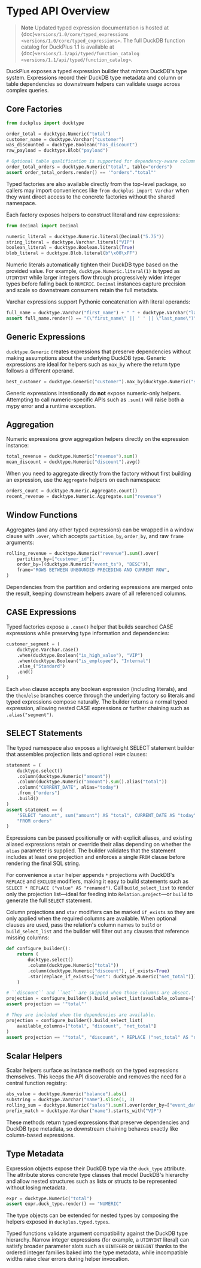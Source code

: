 # Typed API Overview

> **Note**
> Updated typed expression documentation is hosted at
> {doc}`versions/1.0/core/typed_expressions <versions/1.0/core/typed_expressions>`.
> The full DuckDB function catalog for DuckPlus 1.1 is available at
> {doc}`versions/1.1/api/typed/function_catalog <versions/1.1/api/typed/function_catalog>`.

DuckPlus exposes a typed expression builder that mirrors DuckDB's type system. Expressions record their DuckDB type metadata and column or table dependencies so downstream helpers can validate usage across complex queries.

## Core Factories

```python
from duckplus import ducktype

order_total = ducktype.Numeric("total")
customer_name = ducktype.Varchar("customer")
was_discounted = ducktype.Boolean("has_discount")
raw_payload = ducktype.Blob("payload")

# Optional table qualification is supported for dependency-aware column references
order_total_orders = ducktype.Numeric("total", table="orders")
assert order_total_orders.render() == '"orders"."total"'
```

Typed factories are also available directly from the top-level package, so
callers may import conveniences like `from duckplus import Varchar` when they
want direct access to the concrete factories without the shared namespace.

Each factory exposes helpers to construct literal and raw expressions:

```python
from decimal import Decimal

numeric_literal = ducktype.Numeric.literal(Decimal("5.75"))
string_literal = ducktype.Varchar.literal("VIP")
boolean_literal = ducktype.Boolean.literal(True)
blob_literal = ducktype.Blob.literal(b"\x00\xFF")
```

Numeric literals automatically tighten their DuckDB type based on the provided value. For example, `ducktype.Numeric.literal(1)` is typed as `UTINYINT` while larger integers flow through progressively wider integer types before falling back to `NUMERIC`. `Decimal` instances capture precision and scale so downstream consumers retain the full metadata.

Varchar expressions support Pythonic concatenation with literal operands:

```python
full_name = ducktype.Varchar("first_name") + " " + ducktype.Varchar("last_name")
assert full_name.render() == "(\"first_name\" || ' ' || \"last_name\")"
```

## Generic Expressions

`ducktype.Generic` creates expressions that preserve dependencies without making assumptions about the underlying DuckDB type. Generic expressions are ideal for helpers such as `max_by` where the return type follows a different operand.

```python
best_customer = ducktype.Generic("customer").max_by(ducktype.Numeric("score"))
```

Generic expressions intentionally do **not** expose numeric-only helpers. Attempting to call numeric-specific APIs such as `.sum()` will raise both a mypy error and a runtime exception.

## Aggregation

Numeric expressions grow aggregation helpers directly on the expression instance:

```python
total_revenue = ducktype.Numeric("revenue").sum()
mean_discount = ducktype.Numeric("discount").avg()
```

When you need to aggregate directly from the factory without first building an
expression, use the ``Aggregate`` helpers on each namespace:

```python
orders_count = ducktype.Numeric.Aggregate.count()
recent_revenue = ducktype.Numeric.Aggregate.sum("revenue")
```

## Window Functions

Aggregates (and any other typed expressions) can be wrapped in a window clause with
`.over`, which accepts `partition_by`, `order_by`, and raw `frame` arguments:

```python
rolling_revenue = ducktype.Numeric("revenue").sum().over(
    partition_by=["customer_id"],
    order_by=[(ducktype.Numeric("event_ts"), "DESC")],
    frame="ROWS BETWEEN UNBOUNDED PRECEDING AND CURRENT ROW",
)
```

Dependencies from the partition and ordering expressions are merged onto the
result, keeping downstream helpers aware of all referenced columns.

## CASE Expressions

Typed factories expose a `.case()` helper that builds searched CASE expressions
while preserving type information and dependencies:

```python
customer_segment = (
    ducktype.Varchar.case()
    .when(ducktype.Boolean("is_high_value"), "VIP")
    .when(ducktype.Boolean("is_employee"), "Internal")
    .else_("Standard")
    .end()
)
```

Each `when` clause accepts any boolean expression (including literals), and the
`then`/`else` branches coerce through the underlying factory so literals and
typed expressions compose naturally. The builder returns a normal typed
expression, allowing nested CASE expressions or further chaining such as
`.alias("segment")`.

## SELECT Statements

The typed namespace also exposes a lightweight SELECT statement builder that
assembles projection lists and optional ``FROM`` clauses:

```python
statement = (
    ducktype.select()
    .column(ducktype.Numeric("amount"))
    .column(ducktype.Numeric("amount").sum().alias("total"))
    .column("CURRENT_DATE", alias="today")
    .from_("orders")
    .build()
)
assert statement == (
    'SELECT "amount", sum("amount") AS "total", CURRENT_DATE AS "today" '
    "FROM orders"
)
```

Expressions can be passed positionally or with explicit aliases, and existing
aliased expressions retain or override their alias depending on whether the
``alias`` parameter is supplied. The builder validates that the statement
includes at least one projection and enforces a single ``FROM`` clause before
rendering the final SQL string.

For convenience a ``star`` helper appends ``*`` projections with DuckDB's
``REPLACE`` and ``EXCLUDE`` modifiers, making it easy to build statements such
as ``SELECT * REPLACE ("value" AS "renamed")``. Call ``build_select_list`` to
render only the projection list—ideal for feeding into
``Relation.project``—or ``build`` to generate the full ``SELECT`` statement.

Column projections and ``star`` modifiers can be marked ``if_exists`` so they
are only applied when the required columns are available. When optional clauses
are used, pass the relation's column names to ``build`` or ``build_select_list``
and the builder will filter out any clauses that reference missing columns:

```python
def configure_builder():
    return (
        ducktype.select()
        .column(ducktype.Numeric("total"))
        .column(ducktype.Numeric("discount"), if_exists=True)
        .star(replace_if_exists={"net": ducktype.Numeric("net_total")})
    )

# ``discount`` and ``net`` are skipped when those columns are absent.
projection = configure_builder().build_select_list(available_columns=["total"])
assert projection == '"total"'

# They are included when the dependencies are available.
projection = configure_builder().build_select_list(
    available_columns=["total", "discount", "net_total"]
)
assert projection == '"total", "discount", * REPLACE ("net_total" AS "net")'
```

## Scalar Helpers

Scalar helpers surface as instance methods on the typed expressions themselves.
This keeps the API discoverable and removes the need for a central function
registry:

```python
abs_value = ducktype.Numeric("balance").abs()
substring = ducktype.Varchar("name").slice(1, 3)
rolling_sum = ducktype.Numeric("sales").sum().over(order_by=["event_date"])
prefix_match = ducktype.Varchar("name").starts_with("VIP")
```

These methods return typed expressions that preserve dependencies and DuckDB
type metadata, so downstream chaining behaves exactly like column-based
expressions.

## Type Metadata

Expression objects expose their DuckDB type via the `duck_type` attribute. The attribute stores concrete type classes that model DuckDB's hierarchy and allow nested structures such as lists or structs to be represented without losing metadata.

```python
expr = ducktype.Numeric("total")
assert expr.duck_type.render() == "NUMERIC"
```

The type objects can be extended for nested types by composing the helpers exposed in `duckplus.typed.types`.

Typed functions validate argument compatibility against the DuckDB type hierarchy. Narrow integer expressions (for example, a `UTINYINT` literal) can satisfy broader parameter slots such as `UINTEGER` or `UBIGINT` thanks to the ordered integer families baked into the type metadata, while incompatible widths raise clear errors during helper invocation.
